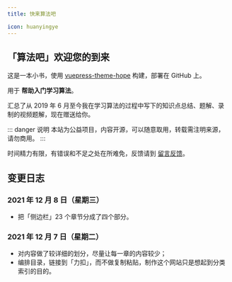```yaml
---
title: 快来算法吧

icon: huanyingye
---
```


## 「算法吧」欢迎您的到来

这是一本小书，使用 [vuepress-theme-hope](https://vuepress-theme-hope.gitee.io/zh/) 构建，部署在 GitHub 上。

用于 **帮助入门学习算法**。

汇总了从 2019 年 6 月至今我在学习算法的过程中写下的知识点总结、题解、录制的视频题解，现在赠送给你。


::: danger 说明
本站为公益项目，内容开源，可以随意取用，转载需注明来源，请勿商用。
::: 

时间精力有限，有错误和不足之处在所难免，反馈请到 [留言反馈](https://suanfa8.com/suanfa8/bulletin-board/)。



<!-- 留言需要注册 GitHub 账号。 -->

## 变更日志

### 2021 年 12 月 8 日（星期三）

+ 把「侧边栏」23 个章节分成了四个部分。

### 2021 年 12 月 7 日（星期二）

+ 对内容做了较详细的划分，尽量让每一章的内容较少；
+ 编排目录，链接到「力扣」，而不做复制粘贴，制作这个网站只是想起到分类索引的目的。




